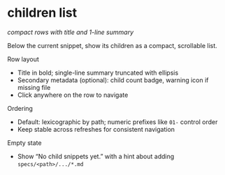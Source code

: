 # children list
*compact rows with title and 1-line summary*

Below the current snippet, show its children as a compact, scrollable list.

Row layout

- Title in bold; single-line summary truncated with ellipsis
- Secondary metadata (optional): child count badge, warning icon if missing file
- Click anywhere on the row to navigate

Ordering

- Default: lexicographic by path; numeric prefixes like `01-` control order
- Keep stable across refreshes for consistent navigation

Empty state

- Show “No child snippets yet.” with a hint about adding `specs/<path>/.../*.md`


